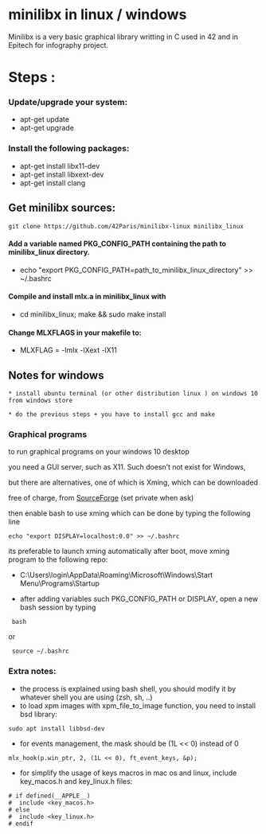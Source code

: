 # minilibx in linux / windows
Minilibx is a very basic graphical library writting in C used in 42
and in Epitech for infography project.
# Steps :

### Update/upgrade your system:

* apt-get update
* apt-get upgrade

### Install the following packages:

* apt-get install libx11-dev
* apt-get install libxext-dev
* apt-get install clang

## Get minilibx sources:
```
git clone https://github.com/42Paris/minilibx-linux minilibx_linux
```

#### Add a variable named PKG_CONFIG_PATH containing the path to minilibx_linux directory.

* echo "export PKG_CONFIG_PATH=path_to_minilibx_linux_directory" >> ~/.bashrc

#### Compile and install mlx.a in minilibx_linux with

* cd minilibx_linux; make && sudo make install

#### Change MLXFLAGS in your makefile to:

* MLXFLAG = -lmlx -lXext -lX11

## Notes for windows
```
* install ubuntu terminal (or other distribution linux ) on windows 10 from windows store

* do the previous steps + you have to install gcc and make
```
### Graphical programs

to run graphical programs on your windows 10 desktop

you need a GUI server, such as X11. Such doesn’t not exist for Windows,

but there are alternatives, one of which is Xming, which can be downloaded

free of charge, from [SourceForge](https://sourceforge.net/projects/xming/) (set private when ask)

then enable bash to use xming which can be done by typing the following line

```
echo "export DISPLAY=localhost:0.0" >> ~/.bashrc
```

its preferable to launch xming automatically after boot, move xming program to the following repo:

* C:\Users\login\AppData\Roaming\Microsoft\Windows\Start Menu\Programs\Startup


- after adding variables such PKG_CONFIG_PATH or DISPLAY, open a new bash session by typing
```
 bash
```
or
```
 source ~/.bashrc
```
### Extra notes:
* the process is explained using bash shell, you should modify it by whatever shell you are using (zsh, sh, ..)
* to load xpm images with xpm_file_to_image function, you need to install bsd library:
```
sudo apt install libbsd-dev
```
* for events management, the mask should be (1L << 0) instead of 0
```
mlx_hook(p.win_ptr, 2, (1L << 0), ft_event_keys, &p);
```
* for simplify the usage of keys macros in mac os and linux, include key_macos.h and key_linux.h files:
```
# if defined(__APPLE__)
#  include <key_macos.h>
# else
#  include <key_linux.h>
# endif
```
